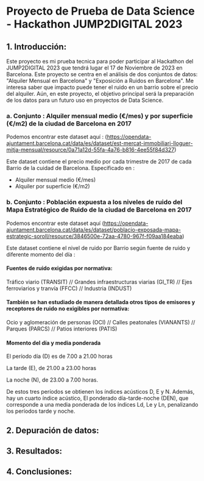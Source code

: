 # Proyecto de Prueba de Data Science - Hackathon JUMP2DIGITAL 2023

## 1. Introducción:

Este proyecto es mi prueba tecnica para poder participar al Hackathon del JUMP2DIGITAL 2023 que tendrá lugar el 17 de Noviembre de 2023 en Barcelona. Este proyecto se centra en el análisis de dos conjuntos de datos: "Alquiler Mensual en Barcelona" y "Exposición a Ruidos en Barcelona". Me interesa saber que impacto puede tener el ruido en un barrio sobre el precio del alquiler. Aún, en este proyecto, el objetivo principal será la preparación de los datos para un futuro uso en proyectos de Data Science.

### a. Conjunto : Alquiler mensual medio (€/mes) y por superficie (€/m2) de la ciudad de Barcelona en 2017

Podemos encontrar este dataset aquí : (https://opendata-ajuntament.barcelona.cat/data/es/dataset/est-mercat-immobiliari-lloguer-mitja-mensual/resource/0a71a12d-55fa-4a76-b816-4ee55f84d327)

Este dataset contiene el precio medio por cada trimestre de 2017 de cada Barrio de la cuidad de Barcelona. Especificado en :
- Alquiler mensual medio (€/mes)
- Alquiler por superficie (€/m2)

### b. Conjunto : Población expuesta a los niveles de ruido del Mapa Estratégico de Ruido de la ciudad de Barcelona en 2017

Podemos encontrar este dataset aquí (https://opendata-ajuntament.barcelona.cat/data/es/dataset/poblacio-exposada-mapa-estrategic-soroll/resource/3846500e-72aa-4780-967f-f09aa184eaba)

Este dataset contiene el nivel de ruido por Barrio según fuente de ruido y diferente momento del día :

#### Fuentes de ruido exigidas por normativa:

Tráfico viario (TRANSIT) // Grandes infraestructuras viarias (GI_TR) // Ejes ferroviarios y tranvía (FFCC) // Industria (INDUST)

#### También se han estudiado de manera detallada otros tipos de emisores y receptores de ruido no exigibles por normativa:

Ocio y aglomeración de personas (OCI) // Calles peatonales (VIANANTS) // Parques (PARCS) // Patios interiores (PATIS)

#### Momento del día y media ponderada

El período día (D) es de 7.00 a 21.00 horas

La tarde (E), de 21.00 a 23.00 horas

La noche (N), de 23.00 a 7.00 horas.

De estos tres períodos se obtienen los índices acústicos D, E y N. Además, hay un cuarto índice acústico, 
El ponderado día-tarde-noche (DEN), que corresponde a una media ponderada de los índices Ld, Le y Ln, penalizando los períodos tarde y noche.

## 2. Depuración de datos:


## 3. Resultados:


## 4. Conclusiones:
